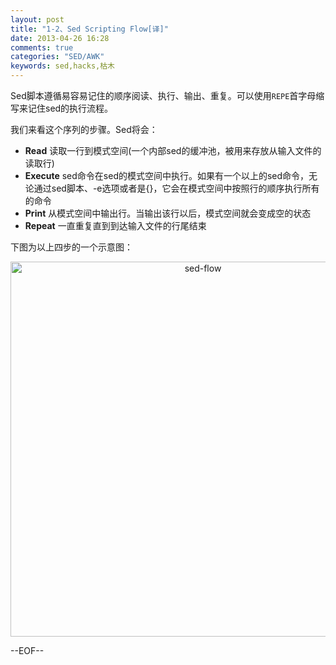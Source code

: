 ```yaml
---
layout: post
title: "1-2、Sed Scripting Flow[译]"
date: 2013-04-26 16:28
comments: true
categories: "SED/AWK"
keywords: sed,hacks,枯木
---
```


Sed脚本遵循易容易记住的顺序阅读、执行、输出、重复。可以使用`REPE`首字母缩写来记住sed的执行流程。

<!--more-->

我们来看这个序列的步骤。Sed将会：

* __Read__ 读取一行到模式空间(一个内部sed的缓冲池，被用来存放从输入文件的读取行)
* __Execute__ sed命令在sed的模式空间中执行。如果有一个以上的sed命令，无论通过sed脚本、-e选项或者是{}，它会在模式空间中按照行的顺序执行所有的命令
* __Print__ 从模式空间中输出行。当输出该行以后，模式空间就会变成空的状态
* __Repeat__ 一直重复直到到达输入文件的行尾结束

下图为以上四步的一个示意图：

<center><img src="/images/sed-2.png" alt="sed-flow" title="sed-flow" width="600" /></center>

--EOF--
